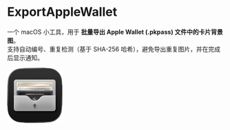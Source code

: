 # ExportAppleWallet

一个 macOS 小工具，用于 **批量导出 Apple Wallet (.pkpass) 文件中的卡片背景图**。  
支持自动编号、重复检测（基于 SHA-256 哈希），避免导出重复图片，并在完成后显示通知。

![App Icon](https://github.com/p1ao12138/ExportAppleWallet/blob/main/ExportAppleWallet/Assets.xcassets/AppIcon.appiconset/icon_128x128.png?raw=true)
